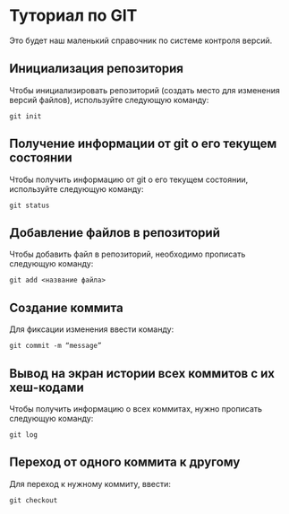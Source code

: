 # Туториал по GIT
Это будет наш маленький справочник по системе контроля версий.

## Инициализация репозитория

Чтобы инициализировать репозиторий (создать место для изменения версий файлов), используйте следующую команду:

```
git init
```
## Получение информации от git о его текущем состоянии
Чтобы получить информацию от git о его текущем состоянии, используйте следующую команду:
```
git status
```
## Добавление файлов в репозиторий
Чтобы добавить файл в репозиторий, необходимо прописать следующую команду:
```
git add <название файла>
```
## Cоздание коммита
Для фиксации изменения ввести команду:
```
git commit -m “message” 
```
## Вывод на экран истории всех коммитов с их хеш-кодами
Чтобы получить информацию о всех коммитах, нужно прописать следующую команду:
```
git log 
```
## Переход от одного коммита к другому
Для переход к нужному коммиту, ввести:
```
git checkout 
```